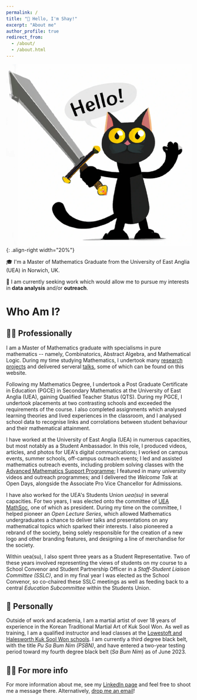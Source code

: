 ```yaml
---
permalink: /
title: "👋 Hello, I'm Shay!"
excerpt: "About me"
author_profile: true
redirect_from: 
  - /about/
  - /about.html
---
```


![Sword Cat](/images/SwordCat.png){: .align-right width="20%"}

🎓 I'm a Master of Mathematics Graduate from the University of East Anglia (UEA) in Norwich, UK.

💼 I am currently seeking work which would allow me to pursue my interests in **data analysis** and/or **outreach**.

Who Am I?
======

👨‍🎓 Professionally
------
I am a Master of Mathematics graduate with specialisms in pure mathematics -- namely, Combinatorics, Abstract Algebra, and Mathematical Logic. During my time studying Mathematics, I undertook many [research projects](https://shayjordan.co.uk/projects/) and delivered serveral [talks](https://shayjordan.co.uk/talks/), some of which can be found on this website. 

Following my Mathematics Degree, I undertook a Post Graduate Certificate in Education (PGCE) in Secondary Mathematics at the University of East Anglia (UEA), gaining Qualified Teacher Status (QTS). During my PGCE, I undertook placements at two contrasting schools and exceeded the requirements of the course. I also completed assignments which analysed learning theories and lived experiences in the classroom, and I analysed school data to recognise links and corrolations between student behaviour and their mathematical attainment.

I have worked at the University of East Anglia (UEA) in numerous capacities, but most notably as a Student Ambassador. In this role, I produced videos, articles, and photos for UEA's digital communications; I worked on campus events, summer schools, off-campus outreach events; I led and assisted mathematics outreach events, including problem solving classes with the [Advanced Mathematics Support Programme](https://amsp.org.uk/); I featured in many university videos and outreach programmes; and I delivered the *Welcome Talk* at Open Days, alongside the Associate Pro Vice Chancellor for Admissions.

I have also worked for the UEA's Students Union *uea(su)* in several capacities. For two years, I was elected onto the committee of [UEA MathSoc](https://www.ueasu.org/opportunities/society/mathsoc/), one of which as president. During my time on the committee, I helped pioneer an *Open Lecture Series*, which allowed Mathematics undergraduates a chance to deliver talks and presentations on any mathematical topics which sparked their interests. I also pioneered a rebrand of the society, being solely responsible for the creation of a new logo and other branding features, and designing a line of merchandise for the society.

Within uea(su), I also spent three years as a Student Representative. Two of these years involved representing the views of students on my course to a School Convenor and Student Partnership Officer in a *Staff-Student Liaison Committee (SSLC)*, and in my final year I was elected as the School Convenor, so co-chaired these SSLC meetings as well as feeding back to a central *Education Subcommittee* within the Students Union.

🥋 Personally
------
Outside of work and academia, I am a martial artist of over 18 years of experience in the Korean Traditional Martial Art of Kuk Sool Won. As well as training, I am a qualified instructor and lead classes at the [Lowestoft and Halesworth Kuk Sool Won schools](https://kuksoolwonlowestoft.co.uk/). I am currently a third degree black belt, with the title *Pu Sa Bum Nim (PSBN)*, and have entered a two-year testing period toward my fourth degree black belt (*Sa Bum Nim*) as of June 2023.

💁‍♂️ For more info
------
For more information about me, see my [LinkedIn page](https://www.linkedin.com/in/shayjordan/) and feel free to shoot me a message there. Alternatively, [drop me an email](mailto:shay@shayjordan.co.uk)!

